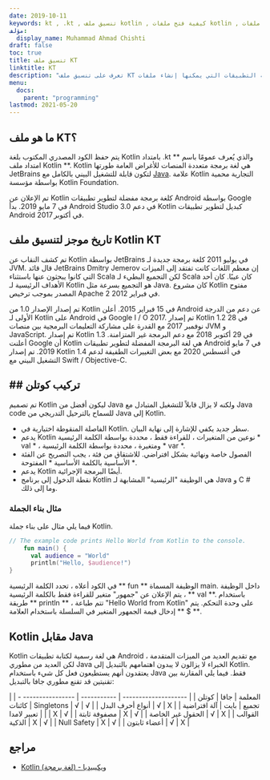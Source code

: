 ```yaml
---
date: 2019-10-11
keywords: kt , .kt , تنسيق ملف kotlin , كيفية فتح ملفات kotlin , كيفية تشغيل ملفات kotlin , تنسيق ملف .kt , ملف kt , امتداد ملف kotlin , امتداد kt , kotlin vs java
مؤلف:
  display_name: Muhammad Ahmad Chishti
draft: false
toc: true
title: تنسيق ملف KT
linktitle: KT
description: "تعرف على تنسيق ملف KT وواجهات برمجة التطبيقات التي يمكنها إنشاء ملفات KT وفتحها."
menu:
  docs:
    parent: "programming"
lastmod: 2021-05-20
---
```


## ما هو ملف KT؟ ##

يتم حفظ الكود المصدري المكتوب بلغة Kotlin بامتداد .kt والذي يُعرف عمومًا باسم ** امتداد ملف Kotlin **. Kotlin هي لغة برمجة متعددة المنصات للأغراض العامة طورتها JetBrains لتكون قابلة للتشغيل البيني بالكامل مع [Java](/ar/programming/java/). علامة Kotlin التجارية محمية بواسطة مؤسسة Kotlin Foundation.

تم الإعلان عن Kotlin كلغة برمجة مفضلة لتطوير تطبيقات Android بواسطة Google في 7 مايو 2019. بدأ Android Studio 3.0 في دعم Kotlin كبديل لتطوير تطبيقات Android في أكتوبر 2017.

## تاريخ موجز لتنسيق ملف Kotlin KT ##

تم كشف النقاب عن Kotlin بواسطة JetBrains في يوليو 2011 كلغة برمجة جديدة لـ JVM. قال قائد JetBrains Dmitry Jemerov إن معظم اللغات كانت تفتقد إلى الميزات التي كانوا يبحثون عنها باستثناء Scala لكن التجميع البطيء لـ Scala كان عيبًا. كان أحد الأهداف الرئيسية لـ Kotlin هو التجميع بسرعة مثل Java. كان مشروع Kotlin مفتوح المصدر بموجب ترخيص Apache 2 في فبراير 2012.

تم إصدار الإصدار 1.0 من Kotlin في 15 فبراير 2015. أعلن Android عن دعم من الدرجة الأولى لـ Kotlin على Android في Google I / O 2017. تم إصدار Kotlin 1.2 في 28 نوفمبر 2017 مع القدرة على مشاركة التعليمات البرمجية بين منصات JVM و JavaScript. تم إصدار Kotlin 1.3 في 29 أكتوبر 2018 مع دعم البرمجة غير المتزامنة. أعلنت Google أن Kotlin هي لغة البرمجة المفضلة لتطوير تطبيقات Android في 7 مايو 2019. تم إصدار Kotlin 1.4 في أغسطس 2020 مع بعض التغييرات الطفيفة لدعم التشغيل البيني مع Swift / Objective-C.

## ## تركيب كوتلن ##

تم تصميم Kotlin ليكون أفضل من Java ولكنه لا يزال قابلاً للتشغيل المتبادل مع Java code للسماح بالترحيل التدريجي من Java إلى Kotlin.

* الفاصلة المنقوطة اختيارية في Kotlin. سطر جديد يكفي للإشارة إلى نهاية البيان.
* يدعم Kotlin نوعين من المتغيرات ، للقراءة فقط ، محددة بواسطة الكلمة الرئيسية * val * ، ومتغيرة ، محددة بواسطة الكلمة الرئيسية * var *.
* الفصول خاصة ونهائية بشكل افتراضي. للاشتقاق من فئة ، يجب التصريح عن الفئة الأساسية بالكلمة الأساسية * المفتوحة *.
* يدعم Kotlin أيضًا البرمجة الإجرائية.
* نقطة الدخول إلى برنامج Kotlin هي الوظيفة "الرئيسية" المشابهة لـ Java و C # وما إلى ذلك.

### مثال بناء الجملة ###

فيما يلي مثال على بناء جملة Kotlin.

```kotlin
// The example code prints Hello World from Kotlin to the console.
    fun main() {
      val audience = "World"
      println("Hello, $audience!")
}
```

في الكود أعلاه ، تحدد الكلمة الرئيسية ** fun ** الوظيفة المسماة main. داخل الوظيفة ، يتم الإعلان عن "جمهور" متغير للقراءة فقط بالكلمة الرئيسية ** val **. باستخدام طريقة ** println ** ، تتم طباعة "Hello World from Kotlin" على وحدة التحكم. يتم إدخال قيمة الجمهور المتغير في السلسلة باستخدام العلامة ** $ **.

## Kotlin مقابل Java
Kotlin هي لغة رسمية لكتابة تطبيقات Android مع تقديم العديد من الميزات المتقدمة ، لكن العديد من مطوري Java الخبراء لا يزالون لا يبدون اهتمامهم بالتبديل إلى Kotlin. يعتقدون أنهم يستطيعون فعل كل شيء باستخدام Java فقط. فيما يلي المقارنة بين تقنيتين قد تقنع مطوري جافا بالتبديل:

| المعلمة | جافا | كوتلن |
| -------------------- | ----------- | ---------------- - |
| كائنات Singletons | √ | √ |
| أنواع أحرف البدل | √ | Χ |
| تجميع | بايت | آلة افتراضية |
| تعبير لامدا | Χ | √ |
| مصفوفة ثابتة | Χ | √ |
| الحقول غير الخاصة | √ | Χ |
| القوالب الذكية | Χ | √ |
| Null Safety | Χ | √ |
| أعضاء ثابتون | √ | Χ |

## مراجع ##

- [Kotlin (لغة برمجة) - ويكيبيديا](https://en.wikipedia.org/wiki/Kotlin_ (printing_language))

